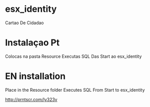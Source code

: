 # esx_identity

Cartao De Cidadao

# Instalaçao Pt 

Colocas na pasta Resource
Executas SQL 
Das Start ao esx_identity

# EN installation

Place in the Resource folder
Executes SQL
From Start to esx_identity

http://prntscr.com/ly323v
